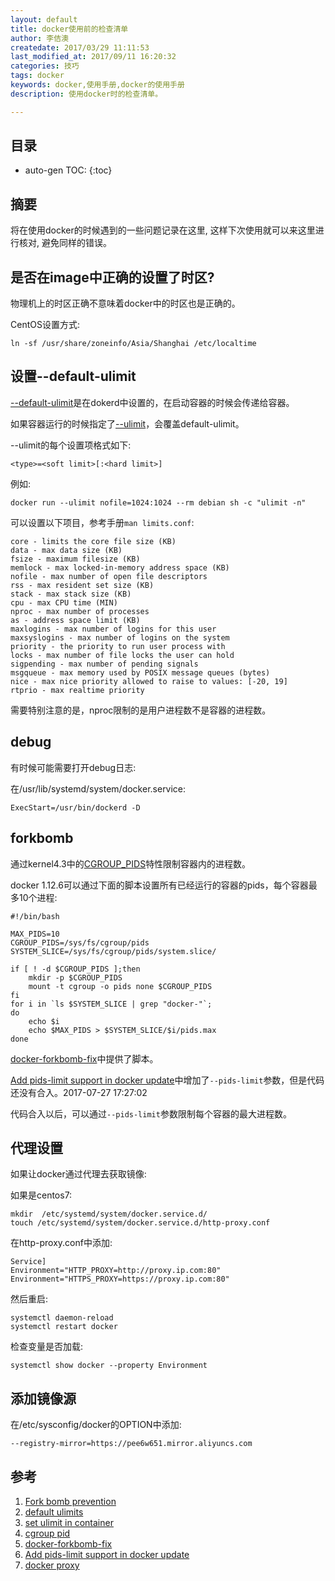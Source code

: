 ```yaml
---
layout: default
title: docker使用前的检查清单
author: 李佶澳
createdate: 2017/03/29 11:11:53
last_modified_at: 2017/09/11 16:20:32
categories: 技巧
tags: docker
keywords: docker,使用手册,docker的使用手册
description: 使用docker时的检查清单。

---
```


## 目录
* auto-gen TOC:
{:toc}

## 摘要

将在使用docker的时候遇到的一些问题记录在这里, 这样下次使用就可以来这里进行核对, 避免同样的错误。

## 是否在image中正确的设置了时区?

物理机上的时区正确不意味着docker中的时区也是正确的。

CentOS设置方式:

	ln -sf /usr/share/zoneinfo/Asia/Shanghai /etc/localtime

## 设置--default-ulimit

[--default-ulimit][2]是在dokerd中设置的，在启动容器的时候会传递给容器。

如果容器运行的时候指定了[--ulimit][3]，会覆盖default-ulimit。

--ulimit的每个设置项格式如下:

	<type>=<soft limit>[:<hard limit>]

例如:

	docker run --ulimit nofile=1024:1024 --rm debian sh -c "ulimit -n"

可以设置以下项目，参考手册`man limits.conf`:

	core - limits the core file size (KB)
	data - max data size (KB)
	fsize - maximum filesize (KB)
	memlock - max locked-in-memory address space (KB)
	nofile - max number of open file descriptors
	rss - max resident set size (KB)
	stack - max stack size (KB)
	cpu - max CPU time (MIN)
	nproc - max number of processes
	as - address space limit (KB)
	maxlogins - max number of logins for this user
	maxsyslogins - max number of logins on the system
	priority - the priority to run user process with
	locks - max number of file locks the user can hold
	sigpending - max number of pending signals
	msgqueue - max memory used by POSIX message queues (bytes)
	nice - max nice priority allowed to raise to values: [-20, 19]
	rtprio - max realtime priority

需要特别注意的是，nproc限制的是用户进程数不是容器的进程数。

## debug

有时候可能需要打开debug日志:

在/usr/lib/systemd/system/docker.service:

	ExecStart=/usr/bin/dockerd -D

## forkbomb

通过kernel4.3中的[CGROUP_PIDS][4]特性限制容器内的进程数。

docker 1.12.6可以通过下面的脚本设置所有已经运行的容器的pids，每个容器最多10个进程:

	#!/bin/bash
	
	MAX_PIDS=10
	CGROUP_PIDS=/sys/fs/cgroup/pids
	SYSTEM_SLICE=/sys/fs/cgroup/pids/system.slice/
	
	if [ ! -d $CGROUP_PIDS ];then
		mkdir -p $CGROUP_PIDS
		mount -t cgroup -o pids none $CGROUP_PIDS
	fi
	for i in `ls $SYSTEM_SLICE | grep "docker-"`;
	do
		echo $i
		echo $MAX_PIDS > $SYSTEM_SLICE/$i/pids.max
	done

[docker-forkbomb-fix][5]中提供了脚本。

[Add pids-limit support in docker update][6]中增加了`--pids-limit`参数，但是代码还没有合入。2017-07-27 17:27:02

代码合入以后，可以通过`--pids-limit`参数限制每个容器的最大进程数。

## 代理设置

如果让docker通过代理去获取镜像:

如果是centos7:

	mkdir  /etc/systemd/system/docker.service.d/
	touch /etc/systemd/system/docker.service.d/http-proxy.conf

在http-proxy.conf中添加:

	Service]
	Environment="HTTP_PROXY=http://proxy.ip.com:80"
	Environment="HTTPS_PROXY=https://proxy.ip.com:80"

然后重启:

	systemctl daemon-reload
	systemctl restart docker

检查变量是否加载:

	systemctl show docker --property Environment

## 添加镜像源

在/etc/sysconfig/docker的OPTION中添加:

	--registry-mirror=https://pee6w651.mirror.aliyuncs.com

## 参考

1. [Fork bomb prevention][1]
2. [default ulimits][2]
3. [set ulimit in container][3]
4. [cgroup pid][4]
5. [docker-forkbomb-fix][5]
6. [Add pids-limit support in docker update][6]
7. [docker proxy][7]

[1]: https://github.com/moby/moby/issues/6479  "Fork bomb prevention" 
[2]: https://docs.docker.com/engine/reference/commandline/dockerd/#default-ulimits "default-ulimits"
[3]: https://docs.docker.com/engine/reference/commandline/run/#set-ulimits-in-container-ulimit  "set ulimit in container"
[4]: https://www.kernel.org/doc/Documentation/cgroup-v1/pids.txt "cgroups pid"
[5]: https://github.com/lijiaocn/docker-forkbomb-fix.git  "docker-forkbomb-fix"
[6]:  https://github.com/moby/moby/pull/32519   "Add pids-limit support in docker update" 
[7]: https://my.oschina.net/tinkercloud/blog/638960  "docker proxy"
